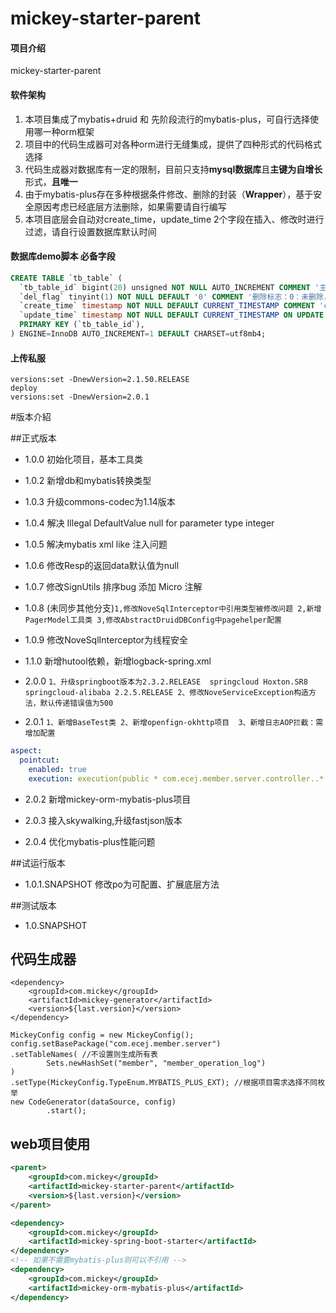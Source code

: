 # mickey-starter-parent

#### 项目介绍
mickey-starter-parent

#### 软件架构

1. 本项目集成了mybatis+druid 和 先阶段流行的mybatis-plus，可自行选择使用哪一种orm框架
2. 项目中的代码生成器可对各种orm进行无缝集成，提供了四种形式的代码格式选择
3. 代码生成器对数据库有一定的限制，目前只支持**mysql数据库**且**主键为自增长**形式，**且唯一**
4. 由于mybatis-plus存在多种根据条件修改、删除的封装（**Wrapper**），基于安全原因考虑已经底层方法删除，如果需要请自行编写
5. 本项目底层会自动对create_time，update_time 2个字段在插入、修改时进行过滤，请自行设置数据库默认时间

#### 数据库demo脚本 必备字段
```sql
CREATE TABLE `tb_table` (
  `tb_table_id` bigint(20) unsigned NOT NULL AUTO_INCREMENT COMMENT '主键',
  `del_flag` tinyint(1) NOT NULL DEFAULT '0' COMMENT '删除标志：0：未删除，1：已删除',
  `create_time` timestamp NOT NULL DEFAULT CURRENT_TIMESTAMP COMMENT 'create_time',
  `update_time` timestamp NOT NULL DEFAULT CURRENT_TIMESTAMP ON UPDATE CURRENT_TIMESTAMP COMMENT 'update_time',
  PRIMARY KEY (`tb_table_id`),
) ENGINE=InnoDB AUTO_INCREMENT=1 DEFAULT CHARSET=utf8mb4;

```

#### 上传私服
```
versions:set -DnewVersion=2.1.50.RELEASE
deploy
versions:set -DnewVersion=2.0.1
```
#版本介紹

##正式版本
* 1.0.0 初始化项目，基本工具类
* 1.0.2 新增db和mybatis转换类型
* 1.0.3 升级commons-codec为1.14版本
* 1.0.4 解决 Illegal DefaultValue null for parameter type integer
* 1.0.5 解决mybatis xml like 注入问题
* 1.0.6 修改Resp的返回data默认值为null
* 1.0.7 修改SignUtils 排序bug 添加 Micro 注解
* 1.0.8 (未同步其他分支)`1,修改NoveSqlInterceptor中引用类型被修改问题
         2,新增PagerModel工具类
         3,修改AbstractDruidDBConfig中pagehelper配置`
* 1.0.9 修改NoveSqlInterceptor为线程安全
* 1.1.0 新增hutool依赖，新增logback-spring.xml

* 2.0.0 `1、升级springboot版本为2.3.2.RELEASE 
                springcloud Hoxton.SR8
                springcloud-alibaba 2.2.5.RELEASE
         2、修改NoveServiceException构造方法，默认传递错误值为500`
  
* 2.0.1 `1、新增BaseTest类
         2、新增openfign-okhttp项目 
         3、新增日志AOP拦截：需增加配置`
  
``` yaml
aspect:
  pointcut:
    enabled: true
    execution: execution(public * com.ecej.member.server.controller..*.*(..))
```
* 2.0.2 新增mickey-orm-mybatis-plus项目

* 2.0.3 接入skywalking,升级fastjson版本
* 2.0.4 优化mybatis-plus性能问题

##试运行版本
* 1.0.1.SNAPSHOT 修改po为可配置、扩展底层方法

##测试版本
* 1.0.SNAPSHOT

## 代码生成器
```text
<dependency>
    <groupId>com.mickey</groupId>
    <artifactId>mickey-generator</artifactId>
    <version>${last.version}</version>
</dependency>

MickeyConfig config = new MickeyConfig();
config.setBasePackage("com.ecej.member.server")
.setTableNames( //不设置则生成所有表
        Sets.newHashSet("member", "member_operation_log")
)
.setType(MickeyConfig.TypeEnum.MYBATIS_PLUS_EXT); //根据项目需求选择不同枚举
new CodeGenerator(dataSource, config)
        .start();
```

## web项目使用

```xml
<parent>
    <groupId>com.mickey</groupId>
    <artifactId>mickey-starter-parent</artifactId>
    <version>${last.version}</version>
</parent>

<dependency>
    <groupId>com.mickey</groupId>
    <artifactId>mickey-spring-boot-starter</artifactId>
</dependency>
<!-- 如果不需要mybatis-plus则可以不引用 -->
<dependency>
    <groupId>com.mickey</groupId>
    <artifactId>mickey-orm-mybatis-plus</artifactId>
</dependency>
```